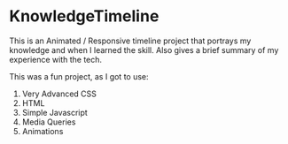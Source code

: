 # KnowledgeTimeline

This is an Animated / Responsive timeline project that portrays my knowledge and when I learned the skill.
Also gives a brief summary of my experience with the tech.

This was a fun project, as I got to use:

1. Very Advanced CSS
2. HTML
3. Simple Javascript
4. Media Queries
5. Animations
